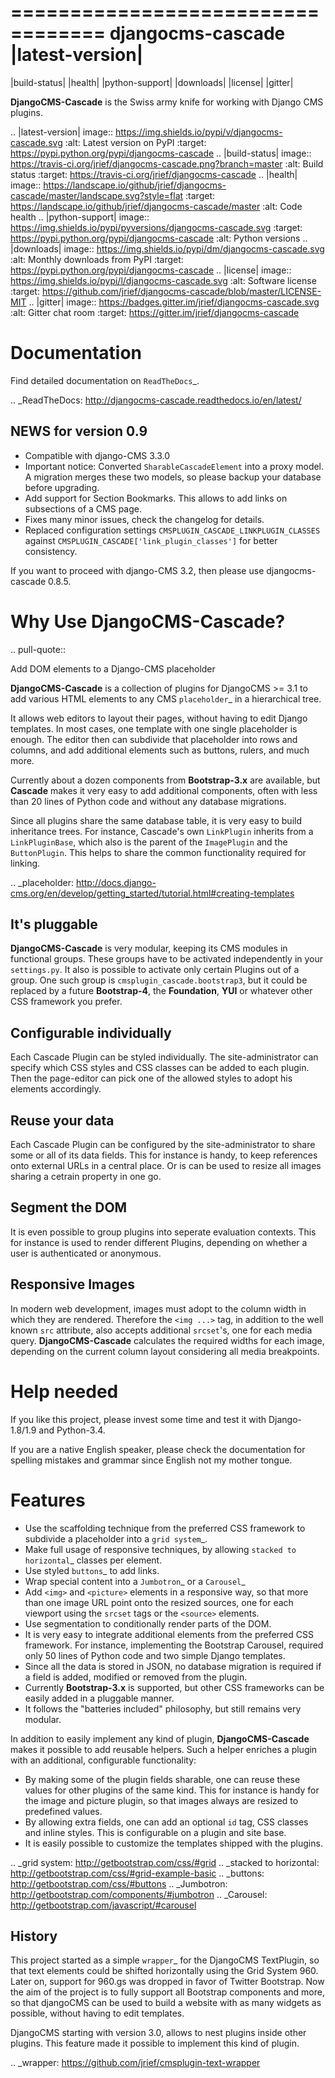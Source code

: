 ==================================
djangocms-cascade |latest-version|
==================================

|build-status| |health| |python-support| |downloads| |license| |gitter|

**DjangoCMS-Cascade** is the Swiss army knife for working with Django CMS plugins.


.. |latest-version| image:: https://img.shields.io/pypi/v/djangocms-cascade.svg
   :alt: Latest version on PyPI
   :target: https://pypi.python.org/pypi/djangocms-cascade
.. |build-status| image:: https://travis-ci.org/jrief/djangocms-cascade.png?branch=master
   :alt: Build status
   :target: https://travis-ci.org/jrief/djangocms-cascade
.. |health| image:: https://landscape.io/github/jrief/djangocms-cascade/master/landscape.svg?style=flat
   :target: https://landscape.io/github/jrief/djangocms-cascade/master
   :alt: Code health
.. |python-support| image:: https://img.shields.io/pypi/pyversions/djangocms-cascade.svg
   :target: https://pypi.python.org/pypi/djangocms-cascade
   :alt: Python versions
.. |downloads| image:: https://img.shields.io/pypi/dm/djangocms-cascade.svg
   :alt: Monthly downloads from PyPI
   :target: https://pypi.python.org/pypi/djangocms-cascade
.. |license| image:: https://img.shields.io/pypi/l/djangocms-cascade.svg
   :alt: Software license
   :target: https://github.com/jrief/djangocms-cascade/blob/master/LICENSE-MIT
.. |gitter| image:: https://badges.gitter.im/jrief/djangocms-cascade.svg
   :alt: Gitter chat room
   :target: https://gitter.im/jrief/djangocms-cascade


Documentation
=============

Find detailed documentation on `ReadTheDocs`_.


.. _ReadTheDocs: http://djangocms-cascade.readthedocs.io/en/latest/

NEWS for version 0.9
--------------------

* Compatible with django-CMS 3.3.0
* Important notice: Converted ``SharableCascadeElement`` into a proxy model. A migration
  merges these two models, so please backup your database before upgrading.
* Add support for Section Bookmarks. This allows to add links on subsections of a CMS page.
* Fixes many minor issues, check the changelog for details.
* Replaced configuration settings ``CMSPLUGIN_CASCADE_LINKPLUGIN_CLASSES`` against
  ``CMSPLUGIN_CASCADE['link_plugin_classes']`` for better consistency.

If you want to proceed with django-CMS 3.2, then please use djangocms-cascade 0.8.5.


Why Use DjangoCMS-Cascade?
==========================

.. pull-quote::

   Add DOM elements to a Django-CMS placeholder

**DjangoCMS-Cascade** is a collection of plugins for DjangoCMS >= 3.1 to add various HTML elements
to any CMS `placeholder`_ in a hierarchical tree.

It allows web editors to layout their pages, without having to edit Django templates. In most cases,
one template with one single placeholder is enough. The editor then can subdivide that placeholder
into rows and columns, and add additional elements such as buttons, rulers, and much more.

Currently about a dozen components from **Bootstrap-3.x** are available, but **Cascade** makes it
very easy to add additional components, often with less than 20 lines of Python code and without
any database migrations.

Since all plugins share the same database table, it is very easy to build inheritance trees. For
instance, Cascade's own ``LinkPlugin`` inherits from a ``LinkPluginBase``, which also is the parent
of the ``ImagePlugin`` and the ``ButtonPlugin``. This helps to share the common functionality
required for linking.


.. _placeholder: http://docs.django-cms.org/en/develop/getting_started/tutorial.html#creating-templates

It's pluggable
--------------

**DjangoCMS-Cascade** is very modular, keeping its CMS modules in functional groups. These groups
have to be activated independently in your ``settings.py``. It also is possible to activate only
certain Plugins out of a group. One such group is ``cmsplugin_cascade.bootstrap3``, but it could be
replaced by a future **Bootstrap-4**, the **Foundation**, **YUI** or whatever other CSS framework
you prefer.


Configurable individually
-------------------------

Each Cascade Plugin can be styled individually. The site-administrator can specify which CSS styles
and CSS classes can be added to each plugin. Then the page-editor can pick one of the allowed styles
to adopt his elements accordingly.


Reuse your data
---------------

Each Cascade Plugin can be configured by the site-administrator to share some or all of its data
fields. This for instance is handy, to keep references onto external URLs in a central place. Or is
can be used to resize all images sharing a cetrain property in one go.


Segment the DOM
---------------

It is even possible to group plugins into seperate evaluation contexts. This for instance is used to
render different Plugins, depending on whether a user is authenticated or anonymous.


Responsive Images
-----------------

In modern web development, images must adopt to the column width in which they are rendered.
Therefore the ``<img ...>`` tag, in addition to the well known ``src`` attribute, also accepts
additional ``srcset``'s, one for each media query. **DjangoCMS-Cascade** calculates the required
widths for each image, depending on the current column layout considering all media breakpoints.


Help needed
===========

If you like this project, please invest some time and test it with Django-1.8/1.9 and Python-3.4.

If you are a native English speaker, please check the documentation for spelling mistakes and
grammar since English not my mother tongue.


Features
========

* Use the scaffolding technique from the preferred CSS framework to subdivide a placeholder into a
  `grid system`_.
* Make full usage of responsive techniques, by allowing `stacked to horizontal`_ classes per
  element.
* Use styled `buttons`_ to add links.
* Wrap special content into a `Jumbotron`_ or a `Carousel`_
* Add ``<img>`` and ``<picture>`` elements in a responsive way, so that more than one image URL
  point onto the resized sources, one for each viewport using the ``srcset`` tags or the
  ``<source>`` elements.
* Use segmentation to conditionally render parts of the DOM.
* It is very easy to integrate additional elements from the preferred CSS framework. For instance,
  implementing the Bootstrap Carousel, required only 50 lines of Python code and two simple Django
  templates.
* Since all the data is stored in JSON, no database migration is required if a field is added,
  modified or removed from the plugin.
* Currently **Bootstrap-3.x** is supported, but other CSS frameworks can be easily added in a
  pluggable manner.
* It follows the "batteries included" philosophy, but still remains very modular.

In addition to easily implement any kind of plugin, **DjangoCMS-Cascade** makes it possible to add
reusable helpers. Such a helper enriches a plugin with an additional, configurable functionality:

* By making some of the plugin fields sharable, one can reuse these values for other plugins of the
  same kind. This for instance is handy for the image and picture plugin, so that images always are
  resized to predefined values.
* By allowing extra fields, one can add an optional ``id`` tag, CSS classes and inline styles. This
  is configurable on a plugin and site base.
* It is easily possible to customize the templates shipped with the plugins.


.. _grid system: http://getbootstrap.com/css/#grid
.. _stacked to horizontal: http://getbootstrap.com/css/#grid-example-basic
.. _buttons: http://getbootstrap.com/css/#buttons
.. _Jumbotron: http://getbootstrap.com/components/#jumbotron
.. _Carousel: http://getbootstrap.com/javascript/#carousel

History
-------

This project started as a simple `wrapper`_ for the DjangoCMS TextPlugin, so that text elements
could be shifted horizontally using the Grid System 960. Later on, support for 960.gs was dropped
in favor of Twitter Bootstrap. Now the aim of the project is to fully support all Bootstrap
components and more, so that djangoCMS can be used to build a website with as many widgets as
possible, without having to edit templates.

DjangoCMS starting with version 3.0, allows to nest plugins inside other plugins. This feature made
it possible to implement this kind of plugin.


.. _wrapper: https://github.com/jrief/cmsplugin-text-wrapper
